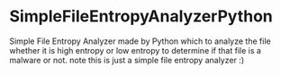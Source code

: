 # SimpleFileEntropyAnalyzerPython
Simple File Entropy Analyzer  made by Python which to analyze the file whether it is high entropy or low entropy to determine if that file is a malware or not. note this is just a simple file entropy analyzer :)
